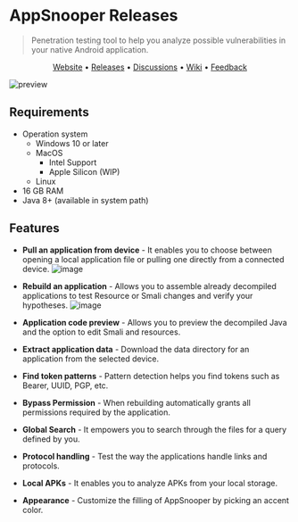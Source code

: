 # AppSnooper Releases
> Penetration testing tool to help you analyze possible vulnerabilities in your native Android application.

<p align="center">
  <a href="https://www.appsnooper.com/">Website</a> •
  <a href="https://github.com/AppSnooper/AppSnooper-Releases/releases">Releases</a> •
  <a href="https://github.com/AppSnooper/AppSnooper-Releases/discussions">Discussions</a> •
  <a href="https://github.com/AppSnooper/AppSnooper-Releases/wiki">Wiki</a> •
  <a href="https://github.com/AppSnooper/AppSnooper-Releases/issues/new/choose">Feedback</a>
</p>

![preview](https://user-images.githubusercontent.com/9341546/192054636-2c9bb3e5-f441-48e1-af8c-41ddf7d1d16a.png)

## Requirements
- Operation system
  - Windows 10 or later
  - MacOS
    - Intel Support
    - Apple Silicon (WIP)
  - Linux
- 16 GB RAM
- Java 8+ (available in system path)

## Features

- **Pull an application from device** - It enables you to choose between opening a local application file or pulling one directly from a connected device.
![image](https://user-images.githubusercontent.com/9341546/168489291-ccf5e69a-58f6-4994-8d9d-8d3cf341299a.gif)

- **Rebuild an application** - Allows you to assemble already decompiled applications to test Resource or Smali changes and verify your hypotheses.
![image](https://user-images.githubusercontent.com/9341546/168490497-3c46b25c-0fcc-4fe4-9946-fe9c8a54d9e1.gif)
- **Application code preview** - Allows you to preview the decompiled Java and the option to edit Smali and resources.
- **Extract application data** - Download the data directory for an application from the selected device.
- **Find token patterns** - Pattern detection helps you find tokens such as Bearer, UUID, PGP, etc.
- **Bypass Permission** - When rebuilding automatically grants all permissions required by the application.
- **Global Search** - It empowers you to search through the files for a query defined by you.
- **Protocol handling** - Test the way the applications handle links and protocols.
- **Local APKs** - It enables you to analyze APKs from your local storage.
- **Appearance** - Customize the filling of AppSnooper by picking an accent color.

